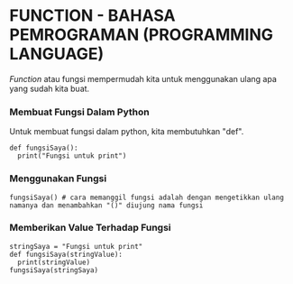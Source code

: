 # FUNCTION - BAHASA PEMROGRAMAN (PROGRAMMING LANGUAGE)
*Function* atau fungsi mempermudah kita untuk menggunakan ulang apa yang sudah kita buat.
### **Membuat Fungsi Dalam Python**
Untuk membuat fungsi dalam python, kita membutuhkan "def".
```
def fungsiSaya():
  print("Fungsi untuk print")
```
### **Menggunakan Fungsi**
```
fungsiSaya() # cara memanggil fungsi adalah dengan mengetikkan ulang namanya dan menambahkan "()" diujung nama fungsi
```
### **Memberikan Value Terhadap Fungsi**
```
stringSaya = "Fungsi untuk print"
def fungsiSaya(stringValue):
  print(stringValue)
fungsiSaya(stringSaya)
```
